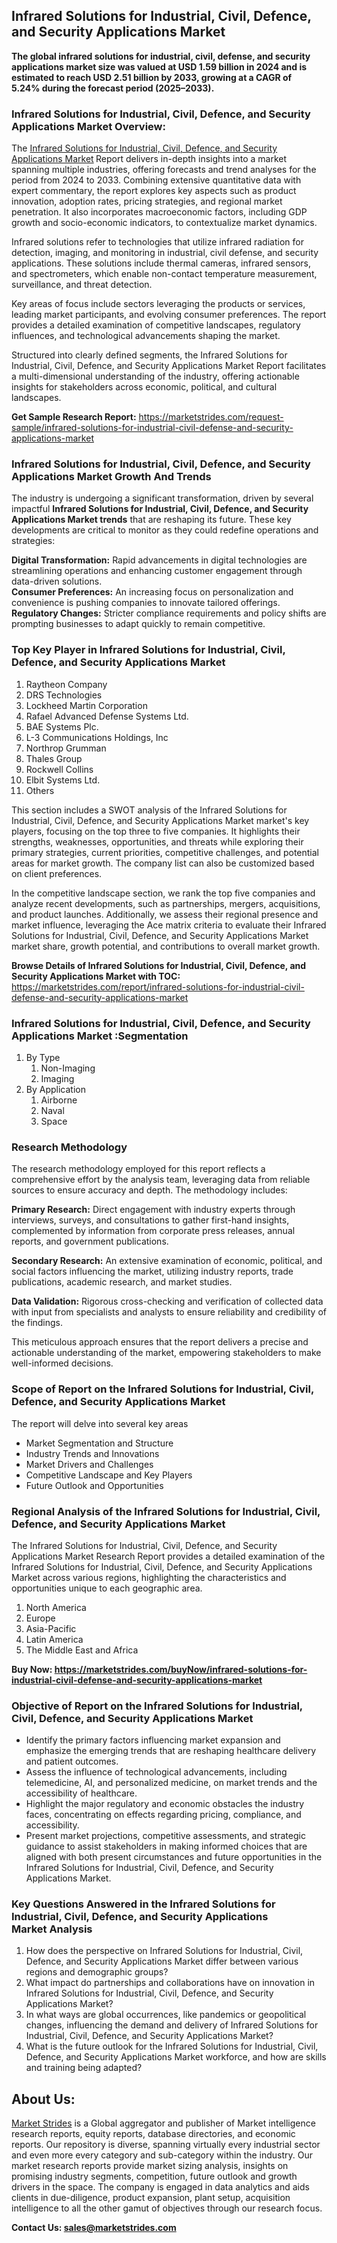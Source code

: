 <h2>Infrared Solutions for Industrial, Civil, Defence, and Security Applications Market</h2>
<p><strong>The global infrared solutions for industrial, civil, defense, and security applications market size was valued at&nbsp;USD 1.59 billion in 2024&nbsp;and is estimated to reach&nbsp;USD 2.51 billion by 2033,&nbsp;growing at a&nbsp;CAGR of 5.24%&nbsp;during the forecast period (2025&ndash;2033).</strong></p>
<h3>Infrared Solutions for Industrial, Civil, Defence, and Security Applications Market Overview:</h3>
<p>The <a href="https://marketstrides.com/report/infrared-solutions-for-industrial-civil-defense-and-security-applications-market">Infrared Solutions for Industrial, Civil, Defence, and Security Applications Market</a><strong>&nbsp;</strong>Report delivers in-depth insights into a market spanning multiple industries, offering forecasts and trend analyses for the period from 2024 to 2033. Combining extensive quantitative data with expert commentary, the report explores key aspects such as product innovation, adoption rates, pricing strategies, and regional market penetration. It also incorporates macroeconomic factors, including GDP growth and socio-economic indicators, to contextualize market dynamics.</p>
<p>Infrared solutions refer to technologies that utilize infrared radiation for detection, imaging, and monitoring in industrial, civil defense, and security applications. These solutions include&nbsp;thermal cameras, infrared sensors, and spectrometers, which enable non-contact temperature measurement, surveillance, and threat detection.</p>
<p>Key areas of focus include sectors leveraging the products or services, leading market participants, and evolving consumer preferences. The report provides a detailed examination of competitive landscapes, regulatory influences, and technological advancements shaping the market.</p>
<p>Structured into clearly defined segments, the&nbsp;Infrared Solutions for Industrial, Civil, Defence, and Security Applications Market Report facilitates a multi-dimensional understanding of the industry, offering actionable insights for stakeholders across economic, political, and cultural landscapes.</p>
<p><strong>Get Sample Research Report:</strong> <a href="https://marketstrides.com/request-sample/infrared-solutions-for-industrial-civil-defense-and-security-applications-market">https://marketstrides.com/request-sample/infrared-solutions-for-industrial-civil-defense-and-security-applications-market</a></p>
<h3>Infrared Solutions for Industrial, Civil, Defence, and Security Applications Market Growth And Trends</h3>
<p>The industry is undergoing a significant transformation, driven by several impactful <strong>Infrared Solutions for Industrial, Civil, Defence, and Security Applications Market trends</strong>&nbsp;that are reshaping its future. These key developments are critical to monitor as they could redefine operations and strategies:</p>
<p><strong>Digital Transformation:</strong> Rapid advancements in digital technologies are streamlining operations and enhancing customer engagement through data-driven solutions.<br /><strong>Consumer Preferences:</strong> An increasing focus on personalization and convenience is pushing companies to innovate tailored offerings.<br /><strong>Regulatory Changes:</strong> Stricter compliance requirements and policy shifts are prompting businesses to adapt quickly to remain competitive.</p>
<h3>Top Key Player in Infrared Solutions for Industrial, Civil, Defence, and Security Applications Market</h3>
<ol>
<li>Raytheon Company</li>
<li>DRS Technologies</li>
<li>Lockheed Martin Corporation</li>
<li>Rafael Advanced Defense Systems Ltd.</li>
<li>BAE Systems Plc.</li>
<li>L-3 Communications Holdings, Inc</li>
<li>Northrop Grumman</li>
<li>Thales Group</li>
<li>Rockwell Collins</li>
<li>Elbit Systems Ltd.</li>
<li>Others</li>
</ol>
<p>This section includes a SWOT analysis of the Infrared Solutions for Industrial, Civil, Defence, and Security Applications Market market's key players, focusing on the top three to five companies. It highlights their strengths, weaknesses, opportunities, and threats while exploring their primary strategies, current priorities, competitive challenges, and potential areas for market growth. The company list can also be customized based on client preferences.</p>
<p>In the competitive landscape section, we rank the top five companies and analyze recent developments, such as partnerships, mergers, acquisitions, and product launches. Additionally, we assess their regional presence and market influence, leveraging the Ace matrix criteria to evaluate their Infrared Solutions for Industrial, Civil, Defence, and Security Applications Market market share, growth potential, and contributions to overall market growth.</p>
<p><strong>Browse Details of Infrared Solutions for Industrial, Civil, Defence, and Security Applications Market with TOC:</strong> <a href="https://marketstrides.com/report/infrared-solutions-for-industrial-civil-defense-and-security-applications-market">https://marketstrides.com/report/infrared-solutions-for-industrial-civil-defense-and-security-applications-market</a></p>
<h3>Infrared Solutions for Industrial, Civil, Defence, and Security Applications Market :Segmentation</h3>
<ol>
<li>By Type
<ol>
<li>Non-Imaging</li>
<li>Imaging</li>
</ol>
</li>
<li>By Application
<ol>
<li>Airborne</li>
<li>Naval</li>
<li>Space</li>
</ol>
</li>
</ol>
<h3>Research Methodology</h3>
<p>The research methodology employed for this report reflects a comprehensive effort by the analysis team, leveraging data from reliable sources to ensure accuracy and depth. The methodology includes:</p>
<p><strong>Primary Research:</strong> Direct engagement with industry experts through interviews, surveys, and consultations to gather first-hand insights, complemented by information from corporate press releases, annual reports, and government publications.</p>
<p><strong>Secondary Research:</strong> An extensive examination of economic, political, and social factors influencing the market, utilizing industry reports, trade publications, academic research, and market studies.</p>
<p><strong>Data Validation:</strong> Rigorous cross-checking and verification of collected data with input from specialists and analysts to ensure reliability and credibility of the findings.</p>
<p>This meticulous approach ensures that the report delivers a precise and actionable understanding of the market, empowering stakeholders to make well-informed decisions.</p>
<h3>Scope of Report on the Infrared Solutions for Industrial, Civil, Defence, and Security Applications Market</h3>
<p>The report will delve into several key areas</p>
<ul>
<li>Market Segmentation and Structure</li>
<li>Industry Trends and Innovations</li>
<li>Market Drivers and Challenges</li>
<li>Competitive Landscape and Key Players</li>
<li>Future Outlook and Opportunities</li>
</ul>
<h3>Regional Analysis of the Infrared Solutions for Industrial, Civil, Defence, and Security Applications Market</h3>
<p>The Infrared Solutions for Industrial, Civil, Defence, and Security Applications Market Research Report provides a detailed examination of the Infrared Solutions for Industrial, Civil, Defence, and Security Applications Market across various regions, highlighting the characteristics and opportunities unique to each geographic area.</p>
<ol>
<li>North America</li>
<li>Europe</li>
<li>Asia-Pacific</li>
<li>Latin America</li>
<li>The Middle East and Africa</li>
</ol>
<p><strong>Buy Now:&nbsp;<a href="https://marketstrides.com/buyNow/infrared-solutions-for-industrial-civil-defense-and-security-applications-market">https://marketstrides.com/buyNow/infrared-solutions-for-industrial-civil-defense-and-security-applications-market</a></strong></p>
<h3><strong>Objective of Report on the Infrared Solutions for Industrial, Civil, Defence, and Security Applications Market</strong></h3>
<ul>
<li>Identify the primary factors influencing market expansion and emphasize the emerging trends that are reshaping healthcare delivery and patient outcomes.</li>
<li>Assess the influence of technological advancements, including telemedicine, AI, and personalized medicine, on market trends and the accessibility of healthcare.</li>
<li>Highlight the major regulatory and economic obstacles the industry faces, concentrating on effects regarding pricing, compliance, and accessibility.</li>
<li>Present market projections, competitive assessments, and strategic guidance to assist stakeholders in making informed choices that are aligned with both present circumstances and future opportunities in the Infrared Solutions for Industrial, Civil, Defence, and Security Applications Market.</li>
</ul>
<h3>Key Questions Answered in the&nbsp;Infrared Solutions for Industrial, Civil, Defence, and Security Applications Market&nbsp;Analysis</h3>
<ol>
<li>How does the perspective on Infrared Solutions for Industrial, Civil, Defence, and Security Applications Market differ between various regions and demographic groups?</li>
<li>What impact do partnerships and collaborations have on innovation in Infrared Solutions for Industrial, Civil, Defence, and Security Applications Market?</li>
<li>In what ways are global occurrences, like pandemics or geopolitical changes, influencing the demand and delivery of Infrared Solutions for Industrial, Civil, Defence, and Security Applications Market?</li>
<li>What is the future outlook for the Infrared Solutions for Industrial, Civil, Defence, and Security Applications Market workforce, and how are skills and training being adapted?</li>
</ol>
<h2>About Us:</h2>
<p><a href="https://marketstrides.com/">Market Strides</a> is a Global aggregator and publisher of Market intelligence research reports, equity reports, database directories, and economic reports. Our repository is diverse, spanning virtually every industrial sector and even more every category and sub-category within the industry. Our market research reports provide market sizing analysis, insights on promising industry segments, competition, future outlook and growth drivers in the space. The company is engaged in data analytics and aids clients in due-diligence, product expansion, plant setup, acquisition intelligence to all the other gamut of objectives through our research focus.</p>
<p><strong>Contact Us: <a href="mailto:sales@marketstrides.com">sales@marketstrides.com</a></strong></p>
